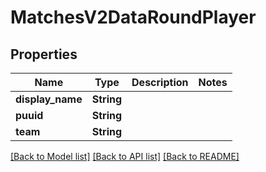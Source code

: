 # MatchesV2DataRoundPlayer

## Properties

Name | Type | Description | Notes
------------ | ------------- | ------------- | -------------
**display_name** | **String** |  | 
**puuid** | **String** |  | 
**team** | **String** |  | 

[[Back to Model list]](../README.md#documentation-for-models) [[Back to API list]](../README.md#documentation-for-api-endpoints) [[Back to README]](../README.md)


